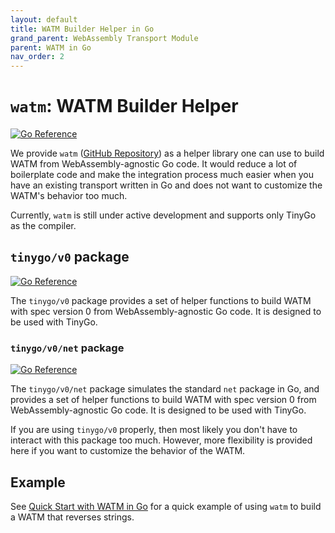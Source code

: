 ```yaml
---
layout: default
title: WATM Builder Helper in Go
grand_parent: WebAssembly Transport Module
parent: WATM in Go
nav_order: 2
---
```


# `watm`: WATM Builder Helper
[![Go Reference](https://pkg.go.dev/badge/github.com/refraction-networking/watm.svg)](https://pkg.go.dev/github.com/refraction-networking/watm)

We provide `watm` ([GitHub Repository](https://github.com/refraction-networking/watm)) as a helper library one can use to build WATM from WebAssembly-agnostic Go code. It would reduce a lot of boilerplate code and make the integration process much easier when you have an existing transport written in Go and does not want to customize the WATM's behavior too much. 

Currently, `watm` is still under active development and supports only TinyGo as the compiler. 

## `tinygo/v0` package

[![Go Reference](https://pkg.go.dev/badge/github.com/refraction-networking/watm.svg)](https://pkg.go.dev/github.com/refraction-networking/watm/tinygo/v0)

The `tinygo/v0` package provides a set of helper functions to build WATM with spec version 0 from WebAssembly-agnostic Go code. It is designed to be used with TinyGo.

### `tinygo/v0/net` package 

[![Go Reference](https://pkg.go.dev/badge/github.com/refraction-networking/watm.svg)](https://pkg.go.dev/github.com/refraction-networking/watm/tinygo/v0/net)

The `tinygo/v0/net` package simulates the standard `net` package in Go, and provides a set of helper functions to build WATM with spec version 0 from WebAssembly-agnostic Go code. It is designed to be used with TinyGo. 

If you are using `tinygo/v0` properly, then most likely you don't have to interact with this package too much. However, more flexibility is provided here if you want to customize the behavior of the WATM.

## Example 

See [Quick Start with WATM in Go](./quick-start.html) for a quick example of using `watm` to build a WATM that reverses strings.
